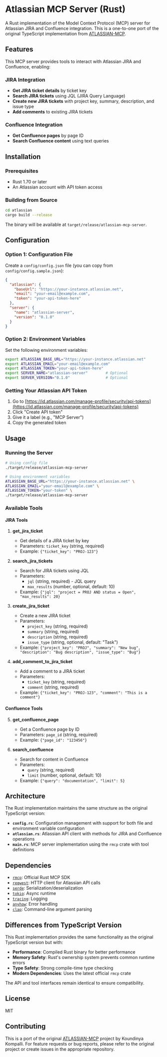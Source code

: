 # Atlassian MCP Server (Rust)

A Rust implementation of the Model Context Protocol (MCP) server for Atlassian JIRA and Confluence integration. This is a one-to-one port of the original TypeScript implementation from [ATLASSIAN-MCP](ATLASSIAN-MCP/).

## Features

This MCP server provides tools to interact with Atlassian JIRA and Confluence, enabling:

### JIRA Integration
- **Get JIRA ticket details** by ticket key
- **Search JIRA tickets** using JQL (JIRA Query Language)
- **Create new JIRA tickets** with project key, summary, description, and issue type
- **Add comments** to existing JIRA tickets

### Confluence Integration  
- **Get Confluence pages** by page ID
- **Search Confluence content** using text queries

## Installation

### Prerequisites
- Rust 1.70 or later
- An Atlassian account with API token access

### Building from Source

```bash
cd atlassian
cargo build --release
```

The binary will be available at `target/release/atlassian-mcp-server`.

## Configuration

### Option 1: Configuration File

Create a `config/config.json` file (you can copy from `config/config.sample.json`):

```json
{
  "atlassian": {
    "baseUrl": "https://your-instance.atlassian.net",
    "email": "your-email@example.com", 
    "token": "your-api-token-here"
  },
  "server": {
    "name": "atlassian-server",
    "version": "0.1.0"
  }
}
```

### Option 2: Environment Variables

Set the following environment variables:

```bash
export ATLASSIAN_BASE_URL="https://your-instance.atlassian.net"
export ATLASSIAN_EMAIL="your-email@example.com"
export ATLASSIAN_TOKEN="your-api-token-here"
export SERVER_NAME="atlassian-server"        # Optional
export SERVER_VERSION="0.1.0"                # Optional
```

### Getting Your Atlassian API Token

1. Go to [https://id.atlassian.com/manage-profile/security/api-tokens](https://id.atlassian.com/manage-profile/security/api-tokens)
2. Click "Create API token"
3. Give it a label (e.g., "MCP Server")
4. Copy the generated token

## Usage

### Running the Server

```bash
# Using config file
./target/release/atlassian-mcp-server

# Using environment variables  
ATLASSIAN_BASE_URL="https://your-instance.atlassian.net" \
ATLASSIAN_EMAIL="your-email@example.com" \
ATLASSIAN_TOKEN="your-token" \
./target/release/atlassian-mcp-server
```

### Available Tools

#### JIRA Tools

1. **get_jira_ticket**
   - Get details of a JIRA ticket by key
   - Parameters: `ticket_key` (string, required)
   - Example: `{"ticket_key": "PROJ-123"}`

2. **search_jira_tickets**
   - Search for JIRA tickets using JQL
   - Parameters: 
     - `jql` (string, required) - JQL query
     - `max_results` (number, optional, default: 10)
   - Example: `{"jql": "project = PROJ AND status = Open", "max_results": 20}`

3. **create_jira_ticket**
   - Create a new JIRA ticket
   - Parameters:
     - `project_key` (string, required)
     - `summary` (string, required)
     - `description` (string, required)
     - `issue_type` (string, optional, default: "Task")
   - Example: `{"project_key": "PROJ", "summary": "New bug", "description": "Bug description", "issue_type": "Bug"}`

4. **add_comment_to_jira_ticket**
   - Add a comment to a JIRA ticket
   - Parameters:
     - `ticket_key` (string, required)
     - `comment` (string, required)
   - Example: `{"ticket_key": "PROJ-123", "comment": "This is a comment"}`

#### Confluence Tools

5. **get_confluence_page**
   - Get a Confluence page by ID
   - Parameters: `page_id` (string, required)
   - Example: `{"page_id": "123456"}`

6. **search_confluence**
   - Search for content in Confluence
   - Parameters:
     - `query` (string, required)
     - `limit` (number, optional, default: 10)
   - Example: `{"query": "documentation", "limit": 5}`

## Architecture

The Rust implementation maintains the same structure as the original TypeScript version:

- **`config.rs`**: Configuration management with support for both file and environment variable configuration
- **`atlassian.rs`**: Atlassian API client with methods for JIRA and Confluence operations
- **`main.rs`**: MCP server implementation using the `rmcp` crate with tool definitions

## Dependencies

- [`rmcp`](https://crates.io/crates/rmcp): Official Rust MCP SDK
- [`reqwest`](https://crates.io/crates/reqwest): HTTP client for Atlassian API calls
- [`serde`](https://crates.io/crates/serde): Serialization/deserialization
- [`tokio`](https://crates.io/crates/tokio): Async runtime
- [`tracing`](https://crates.io/crates/tracing): Logging
- [`anyhow`](https://crates.io/crates/anyhow): Error handling
- [`clap`](https://crates.io/crates/clap): Command-line argument parsing

## Differences from TypeScript Version

This Rust implementation provides the same functionality as the original TypeScript version but with:

- **Performance**: Compiled Rust binary for better performance
- **Memory Safety**: Rust's ownership system prevents common runtime errors
- **Type Safety**: Strong compile-time type checking
- **Modern Dependencies**: Uses the latest official `rmcp` crate

The API and tool interfaces remain identical to ensure compatibility.

## License

MIT

## Contributing

This is a port of the original [ATLASSIAN-MCP](https://github.com/kompallik/ATLASSIAN-MCP) project by Koundinya Kompalli. For feature requests or bug reports, please refer to the original project or create issues in the appropriate repository.